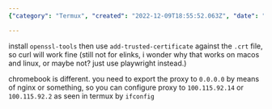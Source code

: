 ```yaml
---
{"category": "Termux", "created": "2022-12-09T18:55:52.063Z", "date": "2022-12-09 18:55:52", "description": "This article provides detailed instructions on how to add a certificate to Termux for fastgithub, including steps for installing OpenSSL tools and using the add-trusted-certificate command. Additionally, an alternative method is explained for chromebooks involving nginx and configuring proxy settings.", "modified": "2022-12-09T18:55:53.970Z", "tags": ["Termux", "certificate", "fastgithub", "openssl-tools", "add-trusted-certificate", "curl", "chromebook"], "title": "add certificate to termux, especially for fastgithub"}

---
```


install `openssl-tools` then use `add-trusted-certificate` against the `.crt` file, so curl will work fine (still not for elinks, i wonder why that works on macos and linux, or maybe not? just use playwright instead.)

chromebook is different. you need to export the proxy to `0.0.0.0` by means of nginx or something, so you can configure proxy to `100.115.92.14` or `100.115.92.2` as seen in termux by `ifconfig`
